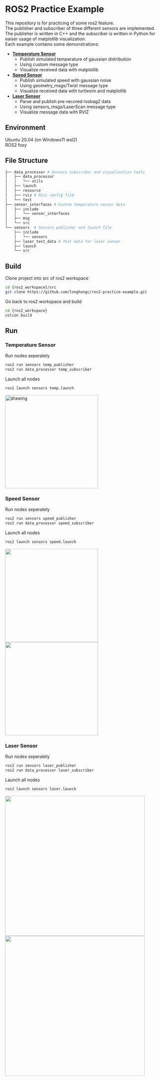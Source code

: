 # ROS2 Practice Example
This repository is for practicing of some ros2 feature.   
The publisher and subscriber of three different sensors are implemented.   
The publisher is written in C++ and the subscriber is written in Python for eaiser usage of matplotlib visualization.  
Each example contains some demonstrations:  
- [**Temperature Sensor**](#temperature-sensor)  
  * Publish simulated temperature of gaussian distribution   
  * Using custom message type   
  * Visualize received data with matplotlib  
- [**Speed Sensor**](#speed-sensor)  
  * Publish simulated speed with gaussian noise  
  * Using geometry_msgs/Twist message type
  * Visualize received data with turtlesim and matplotlib  
- [**Laser Sensor**](#laser-sensor)  
  * Parse and publish pre-recored rosbag2 data
  * Using sensors_msgs/LaserScan message type  
  * Visualize message data with RVIZ  

## Environment
Ubuntu 20.04 (on Windows11 wsl2)  
ROS2 foxy

## File Structure
```python
├── data_processor # Sensors subscriber and visualization tools  
│   ├── data_processor  
│   │   └── utils  
│   ├── launch  
│   ├── resource  
│   ├── rviz # Rviz config file  
│   └── test 
├── sensor_interfaces # Custom temperature sensor data  
│   ├── include  
│   │   └── sensor_interfaces 
│   ├── msg  
│   └── src  
└── sensors  # Sensors publisher and launch file  
    ├── include  
    │   └── sensors  
    ├── laser_test_data # Test data for laser sensor 
    ├── launch  
    └── src  
```
## Build
Clone project into src of ros2 workspace 
```bash
cd {ros2_workspace}/src
git clone https://github.com/longhongc/ros2-practice-example.git
```
Go back to ros2 workspace and build
```bash
cd {ros2_workspace}
colcon build
```
## Run
### Temperature Sensor
Run nodes seperately  
```bash
ros2 run sensors temp_publisher  
ros2 run data_processor temp_subscriber 
```
Launch all nodes 
```bash
ros2 launch sensors temp.launch
```
<img src="https://user-images.githubusercontent.com/28807825/144190076-75f45622-e123-4ca4-80cc-7400ba095688.gif" alt="drawing" width="300"/>

### Speed Sensor
Run nodes seperately  
```bash
ros2 run sensors speed_publisher  
ros2 run data_processor speed_subscriber 
```
Launch all nodes 
```bash
ros2 launch sensors speed.launch
```
<p float="left">
  <img src="https://user-images.githubusercontent.com/28807825/144190545-b0bda739-cafd-4825-b2d6-f7887ce020c8.gif" width="300" />
  <img src="https://user-images.githubusercontent.com/28807825/144190558-e8098046-be98-4257-b2c1-c708dba60cae.gif" width="300" /> 
</p>

### Laser Sensor
Run nodes seperately  
```bash
ros2 run sensors laser_publisher  
ros2 run data_processor laser_subscriber 
```
Launch all nodes 
```bash
ros2 launch sensors laser.launch
```
<p float="left">
  <img src="https://user-images.githubusercontent.com/28807825/144191081-11c4f312-0bdb-43c6-bcba-60237e527e4d.gif" width="450" />
  <img src="https://user-images.githubusercontent.com/28807825/144191798-6e759749-4e2e-4a95-bfc1-72a66c26a084.gif" width="450" /> 
</p>


